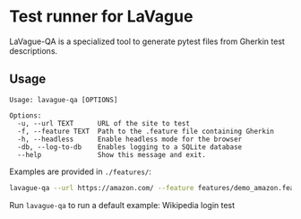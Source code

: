 # Test runner for LaVague

LaVague-QA is a specialized tool to generate pytest files from Gherkin test descriptions. 

## Usage

```
Usage: lavague-qa [OPTIONS]

Options:
  -u, --url TEXT      URL of the site to test
  -f, --feature TEXT  Path to the .feature file containing Gherkin
  -h, --headless      Enable headless mode for the browser
  -db, --log-to-db    Enables logging to a SQLite database
  --help              Show this message and exit.
```


Examples are provided in `./features/`:
```bash
lavague-qa --url https://amazon.com/ --feature features/demo_amazon.feature
```
Run `lavague-qa` to run a default example: Wikipedia login test

